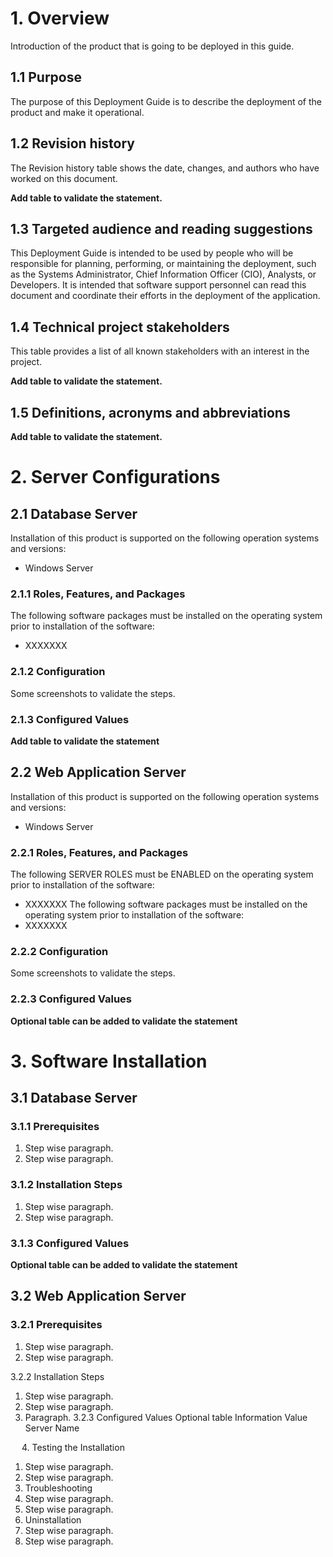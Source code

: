 # 1. Overview
Introduction of the product that is going to be deployed in this guide.

## 1.1 Purpose
The purpose of this Deployment Guide is to describe the deployment of the product and make it operational.

## 1.2 Revision history 
The Revision history table shows the date, changes, and authors who have worked on this document.

**Add table to validate the statement.**
## 1.3 Targeted audience and reading suggestions
This Deployment Guide is intended to be used by people who will be responsible for planning, performing, or maintaining the deployment, such as the Systems Administrator, Chief Information Officer (CIO), Analysts, or Developers. 
It is intended that software support personnel can read this document and coordinate their efforts in the deployment of the application. 
## 1.4 Technical project stakeholders 
This table provides a list of all known stakeholders with an interest in the project.

**Add table to validate the statement.**
## 1.5 Definitions, acronyms and abbreviations

**Add table to validate the statement.**
# 2. Server Configurations
## 2.1 Database Server
Installation of this product is supported on the following operation systems and versions:
* Windows Server 
### 2.1.1	Roles, Features, and Packages
The following software packages must be installed on the operating system prior to installation of the software:
* XXXXXXX 
### 2.1.2	Configuration
Some screenshots to validate the steps.
### 2.1.3	Configured Values
**Add table to validate the statement**
## 2.2	Web Application Server
Installation of this product is supported on the following operation systems and versions:
* Windows Server 
### 2.2.1	Roles, Features, and Packages
The following SERVER ROLES must be ENABLED on the operating system prior to installation of the software:
* XXXXXXX
The following software packages must be installed on the operating system prior to installation of the software:
* XXXXXXX 
### 2.2.2	Configuration
Some screenshots to validate the steps.
### 2.2.3	Configured Values
**Optional table can be added to validate the statement**
# 3.	Software Installation
## 3.1	Database Server
### 3.1.1	Prerequisites
1. Step wise paragraph.
1. Step wise paragraph.
### 3.1.2	Installation Steps
1. Step wise paragraph.
1. Step wise paragraph.
### 3.1.3	Configured Values
**Optional table can be added to validate the statement**
## 3.2	Web Application Server
### 3.2.1	Prerequisites
1. Step wise paragraph.
1. Step wise paragraph.

3.2.2	Installation Steps
1.	Step wise paragraph.
2.	Step wise paragraph.
3.	Paragraph.
3.2.3	Configured Values
Optional table
Information	Value
Server Name	
	
	
	
	

 
4.	Testing the Installation
1.	Step wise paragraph.
2.	Step wise paragraph.
 
5.	Troubleshooting 
1.	Step wise paragraph.
2.	Step wise paragraph.
6.	Uninstallation
3.	Step wise paragraph.
4.	Step wise paragraph.


